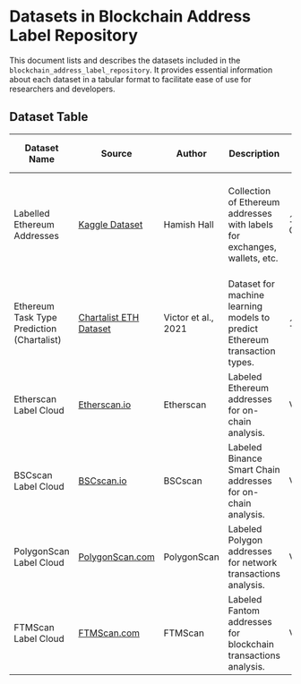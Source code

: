 # Datasets in Blockchain Address Label Repository

This document lists and describes the datasets included in the `blockchain_address_label_repository`. It provides essential information about each dataset in a tabular format to facilitate ease of use for researchers and developers.

## Dataset Table

| Dataset Name                                | Source                                  | Author            | Description                                                              | Size    | Dimensions   | Columns Name                        | Type    | Format                 | Language | Year of Creation | Usage                                         | Original Dataset Reference |
|---------------------------------------------|-----------------------------------------|-------------------|--------------------------------------------------------------------------|---------|--------------|-------------------------------------|---------|------------------------|----------|------------------|----------------------------------------------|----------------------------|
| Labelled Ethereum Addresses                 | [Kaggle Dataset](https://www.kaggle.com/datasets/hamishhall/labelled-ethereum-addresses) | Hamish Hall       | Collection of Ethereum addresses with labels for exchanges, wallets, etc. | 1.98 GB | (19113, 11)   | Address, Name, Account Type, Contract, Type, Entity, Label, Tags | Static  | CSV                    | English  | 2020             | Blockchain analytics, address classification | N/A                        |
| Ethereum Task Type Prediction (Chartalist)  | [Chartalist ETH Dataset](https://chartalist.org/eth/TaskTypePrediction.html) | Victor et al., 2021 | Dataset for machine learning models to predict Ethereum transaction types. | 16.7 KB | (297, 1)     | Type, Address, Name                 | Static  | CSV | English  | 2021             | ML models for Ethereum transaction classification | [Alphacore: Data Depth based Core Decomposition](https://papers.nips.cc/paper/2021/hash/e245189a86310b6667ac633dbb922d50-Abstract.html) |
| Etherscan Label Cloud                       | [Etherscan.io](https://etherscan.io/labelcloud) | Etherscan         | Labeled Ethereum addresses for on-chain analysis.                          | Variable | Variable      | Address, Name Tag, Balance, Txn Count | Dynamic | Web Page (Scrapable)   | English  | N/A              | Wallet identification                         | N/A                        |
| BSCscan Label Cloud                         | [BSCscan.io](https://bscscan.io/labelcloud) | BSCscan           | Labeled Binance Smart Chain addresses for on-chain analysis.               | Variable | Variable      | Address, Name Tag, Balance, Txn Count | Dynamic | Web Page (Scrapable)   | English  | N/A              | Wallet identification                         | N/A                        |
| PolygonScan Label Cloud                     | [PolygonScan.com](https://polygonscan.com/labelcloud) | PolygonScan       | Labeled Polygon addresses for network transactions analysis.               | Variable | Variable      | Address, Name Tag, Balance, Txn Count | Dynamic | Web Page (Scrapable)   | English  | N/A              | Wallet identification                         | N/A                        |
| FTMScan Label Cloud                         | [FTMScan.com](https://ftmscan.com/labelcloud) | FTMScan           | Labeled Fantom addresses for blockchain transactions analysis.            | Variable | Variable      | Address, Name Tag, Balance, Txn Count | Dynamic | Web Page (Scrapable)   | English  | N/A              | Wallet identification                         | N/A                        |



